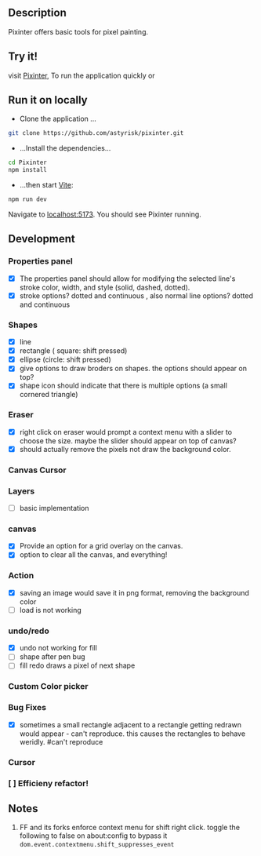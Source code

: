 ## Description
Pixinter offers basic tools for pixel painting.

## Try it!
visit [Pixinter](https://pixinter.vercel.app/), To run the application quickly or

## Run it on locally

- Clone the application ... 
```bash
git clone https://github.com/astyrisk/pixinter.git
```
- ...Install the dependencies...

```bash
cd Pixinter
npm install
```
- ...then start [Vite](https://vite.dev/):

```bash
npm run dev
```
Navigate to [localhost:5173](http://localhost:5173). You should see Pixinter running. 

## Development
### Properties panel
- [x] The properties panel should allow for modifying the selected line's stroke color, width, and style (solid, dashed, dotted).
- [x] stroke options? dotted and continuous , also normal line options? dotted and continuous
### Shapes
- [x] line
- [x] rectangle ( square: shift pressed)
- [x] ellipse (circle: shift pressed)
- [x] give options to draw broders on shapes. the options should appear on top?
- [x] shape icon should indicate that there is multiple options (a small cornered triangle)
### Eraser
- [x] right click on eraser would prompt a context menu with a slider to choose the size. maybe the slider should appear on top of canvas?
- [x] should actually remove the pixels not draw the background color.
### Canvas Cursor
### Layers
- [ ] basic implementation
### canvas
- [x] Provide an option for a grid overlay on the canvas.
- [x] option to clear all the canvas, and everything!
### Action
- [x] saving an image would save it in png format, removing the background color 
- [ ] load is not working
### undo/redo
- [x] undo not working for fill
- [ ] shape after pen bug
- [ ] fill redo draws a pixel of next shape
### Custom Color picker
### Bug Fixes
- [x] sometimes a small rectangle adjacent to a rectangle getting redrawn would appear - can't reproduce. this causes the rectangles to behave weridly. #can't reproduce

### Cursor



### [ ] Efficieny refactor!

## Notes 
1. FF and its forks enforce context menu for shift right click.  toggle the following to false on about:config to bypass it 
`dom.event.contextmenu.shift_suppresses_event`
